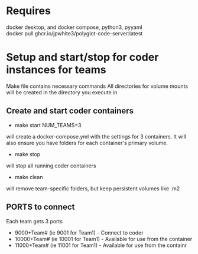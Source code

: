 # Requires 
docker desktop, and docker compose, python3, pyyaml  
docker pull ghcr.io/jpwhite3/polyglot-code-server:latest
# Setup and start/stop for coder instances for teams
Make file contains necessary commands
All directories for volume mounts will be created in the directory you execute in

## Create and start coder containers

* make start NUM_TEAMS=3
  
will create a docker-compose.yml with the settings for 3 containers. It will also ensure you have folders for each container's primary volume.

* make stop

will stop all running coder containers

* make clean 

will remove team-specific folders, but keep persistent volumes like .m2

## PORTS to connect
Each team gets 3 ports  

* 9000+Team# (ie 9001 for Team1) - Connect to coder  
* 10000+Team# (ie 10001 for Team1) - Available for use from the container
* 11000+Team# (ie 11001 for Team1) - Available for use from the containr
